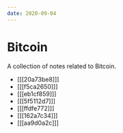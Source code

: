 ```yaml
---
date: 2020-09-04
---
```


# Bitcoin

A collection of notes related to Bitcoin.

- [[[20a73be8]]]
- [[[f5ca2650]]]
- [[[eb1cf859]]]
- [[[5f5112d7]]]
- [[[ffdfe772]]]
- [[[162a7c34]]]
- [[[aa9d0a2c]]]
